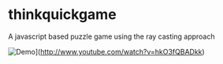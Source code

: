 # thinkquickgame
A javascript based puzzle game using the ray casting approach


![Demo](https://img.youtube.com/vi/T-hkO3fQBADkk/0.jpg)](http://www.youtube.com/watch?v=hkO3fQBADkk)
